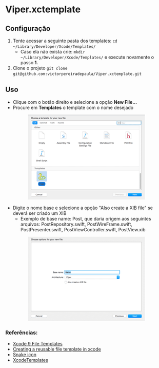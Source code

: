 # Viper.xctemplate



## Configuração

1. Tente acessar a seguinte pasta dos templates: ``` cd ~/Library/Developer/Xcode/Templates/ ``` 
    * Caso ela não exista crie: ``` mkdir ~/Library/Developer/Xcode/Templates/ ``` e execute novamente o passo **1.**
1. Clone o projeto ``` git clone git@github.com:victorpereiradepaula/Viper.xctemplate.git ```

## Uso

- Clique com o botão direito e selecione a opção **New File...**
- Procure em **Templates** o template com o nome desejado

<div style="text-align: center">
    <img alt="Procure em Templates o template com o nome desejado" src="./images/step-1.png"/>
</div>

- Digite o nome base e selecione a opção "Also create a XIB file" se deverá ser criado um XIB
    * Exemplo de base name: Post, que daria origem aos seguintes arquivos: PostRepository.swift, PostWireFrame.swift, PostPresenter.swift, PostViewController.swift, PostView.xib

<div style="text-align: center">
    <img alt="Digite o nome base e selecione ou não a opção para criação de XIB" src="./images/step-2.png"/>
</div>

### Referências:
- [Xcode 9 File Templates](http://jeanetienne.net/2017/09/10/xcode-templates.html)
- [Creating a reusable file template in xcode](https://medium.com/@abhimuralidharan/creating-a-reusable-file-template-in-xcode-8c49830bc3a0)
- [Snake icon](https://www.flaticon.com/free-icon/snake_616487#term=snake&page=1&position=7)
- [XcodeTemplates](https://github.com/vitormesquita/XcodeTemplates)
